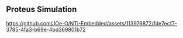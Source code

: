 ## Proteus Simulation

https://github.com/JOe-O/NTI-Embedded/assets/113976872/fde7ecf7-3785-4fa3-b69e-4bd369801b72

